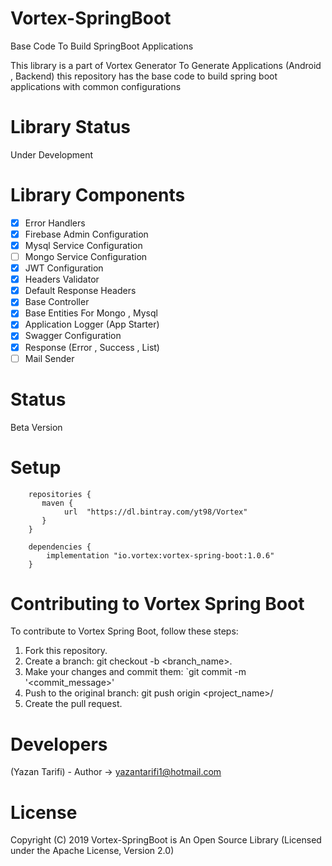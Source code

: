 # Vortex-SpringBoot

Base Code To Build SpringBoot Applications

This library is a part of Vortex Generator To Generate Applications (Android , Backend) this repository has the base code to build spring boot applications with common configurations


# Library Status
Under Development

# Library Components

- [x] Error Handlers
- [x] Firebase Admin Configuration 
- [x] Mysql Service Configuration
- [ ] Mongo Service Configuration
- [x] JWT Configuration
- [x] Headers Validator
- [x] Default Response Headers
- [x] Base Controller
- [x] Base Entities For Mongo , Mysql
- [x] Application Logger (App Starter)
- [x] Swagger Configuration
- [x] Response (Error , Success , List)
- [ ] Mail Sender

# Status
Beta Version

# Setup
```
    repositories {
       maven {
            url  "https://dl.bintray.com/yt98/Vortex"
       }
    }
```

```
    dependencies {
        implementation "io.vortex:vortex-spring-boot:1.0.6"
    }
```

# Contributing to Vortex Spring Boot

To contribute to Vortex Spring Boot, follow these steps:

1. Fork this repository.
2. Create a branch: git checkout -b <branch_name>.
3. Make your changes and commit them: `git commit -m '<commit_message>'
4. Push to the original branch: git push origin <project_name>/<location>
5. Create the pull request.

# Developers

(Yazan Tarifi) - Author -> yazantarifi1@hotmail.com

# License

Copyright (C) 2019 Vortex-SpringBoot is An Open Source Library (Licensed under the Apache License, Version 2.0)
